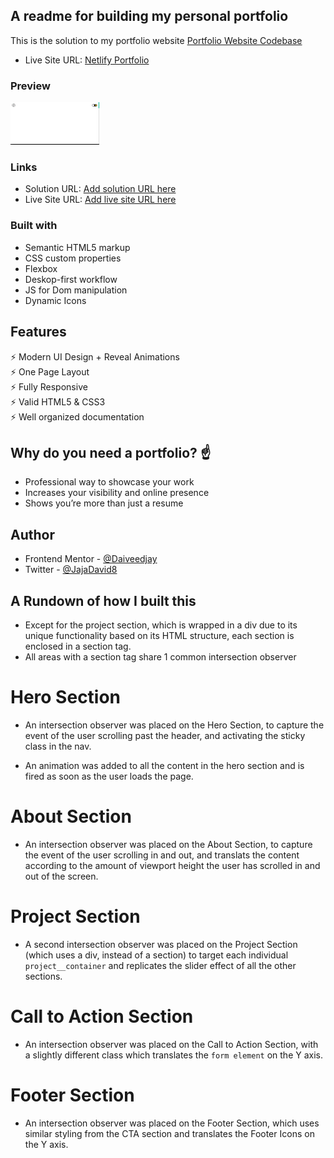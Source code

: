 ## A readme for building my personal portfolio

This is the solution to my portfolio website [Portfolio Website Codebase](https://github.com/Daiveedjay/Portfolio)

- Live Site URL: [Netlify Portfolio](https://david-portfolio-main.netlify.app)

### Preview

<!-- ![](./IMG/Portfolio.webp) -->

![](./IMG/Preview-gif.gif)

### Links

- Solution URL: [Add solution URL here](https://github.com/Daiveedjay/Portfolio)
- Live Site URL: [Add live site URL here](https://david-portfolio-main.netlify.app)

### Built with

- Semantic HTML5 markup
- CSS custom properties
- Flexbox
- Deskop-first workflow
- JS for Dom manipulation
- Dynamic Icons

## Features

⚡️ Modern UI Design + Reveal Animations\
⚡️ One Page Layout\
⚡️ Fully Responsive\
⚡️ Valid HTML5 & CSS3\
⚡️ Well organized documentation

## Why do you need a portfolio? ☝️

- Professional way to showcase your work
- Increases your visibility and online presence
- Shows you’re more than just a resume

## Author

- Frontend Mentor - [@Daiveedjay](https://www.frontendmentor.io/profile/Daiveedjay)
- Twitter - [@JajaDavid8](https://twitter.com/JajaDavid8)

## A Rundown of how I built this

- Except for the project section, which is wrapped in a div due to its unique functionality based on its HTML structure, each section is enclosed in a section tag.
- All areas with a section tag share 1 common intersection observer

# Hero Section

- An intersection observer was placed on the Hero Section, to capture the event of the user scrolling past the header, and activating the sticky class in the nav.

- An animation was added to all the content in the hero section and is fired as soon as the user loads the page.

# About Section

- An intersection observer was placed on the About Section, to capture the event of the user scrolling in and out, and translats the content according to the amount of viewport height the user has scrolled in and out of the screen.

# Project Section

- A second intersection observer was placed on the Project Section (which uses a div, instead of a section) to target each individual `project__container` and replicates the slider effect of all the other sections.

# Call to Action Section

- An intersection observer was placed on the Call to Action Section, with a slightly different class which translates the `form element` on the Y axis.

# Footer Section

- An intersection observer was placed on the Footer Section, which uses similar styling from the CTA section and translates the Footer Icons on the Y axis.
